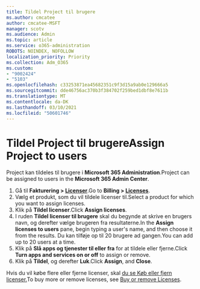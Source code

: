 ```yaml
---
title: Tildel Project til brugere
ms.author: cmcatee
author: cmcatee-MSFT
manager: scotv
ms.audience: Admin
ms.topic: article
ms.service: o365-administration
ROBOTS: NOINDEX, NOFOLLOW
localization_priority: Priority
ms.collection: Adm_O365
ms.custom:
- "9002424"
- "5103"
ms.openlocfilehash: c33253871ea45682351c9f3d15a9ab0e129666a5
ms.sourcegitcommit: dde46756ac370b3f384702f259bed1dbf8e7611b
ms.translationtype: MT
ms.contentlocale: da-DK
ms.lasthandoff: 03/10/2021
ms.locfileid: "50601746"
---
```

# <a name="assign-project-to-users"></a><span data-ttu-id="17834-102">Tildel Project til brugere</span><span class="sxs-lookup"><span data-stu-id="17834-102">Assign Project to users</span></span>

<span data-ttu-id="17834-103">Project kan tildeles til brugere i **Microsoft 365 Administration**.</span><span class="sxs-lookup"><span data-stu-id="17834-103">Project can be assigned to users in the **Microsoft 365 Admin Center**.</span></span>

1. <span data-ttu-id="17834-104">Gå til **Fakturering > [Licenser](https://go.microsoft.com/fwlink/p/?linkid=842264)**.</span><span class="sxs-lookup"><span data-stu-id="17834-104">Go to **Billing > [Licenses](https://go.microsoft.com/fwlink/p/?linkid=842264)**.</span></span>
2. <span data-ttu-id="17834-105">Vælg et produkt, som du vil tildele licenser til.</span><span class="sxs-lookup"><span data-stu-id="17834-105">Select a product for which you want to assign licenses.</span></span>
3. <span data-ttu-id="17834-106">Klik på **Tildel licenser**.</span><span class="sxs-lookup"><span data-stu-id="17834-106">Click **Assign licenses**.</span></span>
4. <span data-ttu-id="17834-107">I ruden **Tildel licenser til brugere** skal du begynde at skrive en brugers navn, og derefter vælge brugeren fra resultaterne.</span><span class="sxs-lookup"><span data-stu-id="17834-107">In the **Assign licenses to users** pane, begin typing a user's name, and then choose it from the results.</span></span> <span data-ttu-id="17834-108">Du kan tilføje op til 20 brugere ad gangen.</span><span class="sxs-lookup"><span data-stu-id="17834-108">You can add up to 20 users at a time.</span></span>
5. <span data-ttu-id="17834-109">Klik på **Slå apps og tjenester til eller fra** for at tildele eller fjerne.</span><span class="sxs-lookup"><span data-stu-id="17834-109">Click **Turn apps and services on or off** to assign or remove.</span></span>
6. <span data-ttu-id="17834-110">Klik på **Tildel**, og derefter **Luk**.</span><span class="sxs-lookup"><span data-stu-id="17834-110">Click **Assign**, and **Close**.</span></span>

<span data-ttu-id="17834-111">Hvis du vil købe flere eller fjerne licenser, skal [du se Køb eller fjern licenser.](https://docs.microsoft.com/microsoft-365/commerce/licenses/buy-licenses#buy-or-remove-licenses-for-your-business-subscription)</span><span class="sxs-lookup"><span data-stu-id="17834-111">To buy more or remove licenses, see [Buy or remove Licenses](https://docs.microsoft.com/microsoft-365/commerce/licenses/buy-licenses#buy-or-remove-licenses-for-your-business-subscription).</span></span>